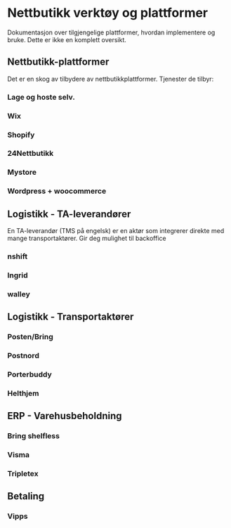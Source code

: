 # Nettbutikk verktøy og plattformer

Dokumentasjon over tilgjengelige plattformer, hvordan implementere og bruke.
Dette er ikke en komplett oversikt. 

## Nettbutikk-plattformer

Det er en skog av tilbydere av nettbutikkplattformer.
Tjenester de tilbyr:

### Lage og hoste selv.
### Wix
### Shopify
### 24Nettbutikk
### Mystore
### Wordpress + woocommerce
### 

## Logistikk - TA-leverandører

En TA-leverandør (TMS på engelsk) er en aktør som integrerer direkte med mange transportaktører. Gir deg mulighet til backoffice

### nshift
### Ingrid
### walley

## Logistikk - Transportaktører

### Posten/Bring
### Postnord
### Porterbuddy
### Helthjem

## ERP - Varehusbeholdning

### Bring shelfless
### Visma
### Tripletex

## Betaling

### Vipps
###


